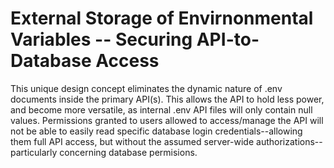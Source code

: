 # External Storage of Envirnonmental Variables -- Securing API-to-Database Access


This unique design concept eliminates the dynamic nature of .env documents inside the primary API(s).  This allows the API to hold less power, and become more versatile, as internal .env API files will only contain null values.  Permissions granted to users allowed to access/manage the API will not be able to easily read specific database login credentials--allowing them full API access, but without the assumed server-wide authorizations--particularly concerning database permisions.
